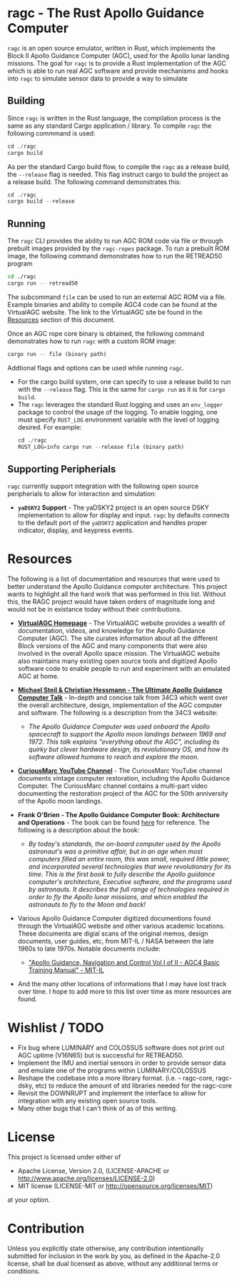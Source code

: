# ragc - The Rust Apollo Guidance Computer

`ragc` is an open source emulator, written in Rust, which implements the Block
II Apollo Guidance Computer (AGC), used for the Apollo lunar landing missions.
The goal for `ragc` is to provide a Rust implementation of the AGC which is able
to run real AGC software and provide mechanisms and hooks into `ragc` to simulate
sensor data to provide a way to simulate

## Building

Since `ragc` is written in the Rust language, the compilation process
is the same as any standard Cargo application / library. To compile `ragc` the
following commmand is used:

```rust
cd ./ragc
cargo build
```

As per the standard Cargo build flow, to compile the `ragc` as a release build,
the `--release` flag is needed. This flag instruct cargo to build the project as
a release build. The following command demonstrates this:

```rust
cd ./ragc
cargo build --release
```

## Running

The `ragc` CLI provides the ability to run AGC ROM code via file or through
prebuilt images provided by the `ragc-ropes` package. To run a prebuilt ROM
image, the following command demonstrates how to run the RETREAD50 program

```bash
cd ./ragc
cargo run -- retread50
```

The subcommand `file` can be used to run an external AGC ROM via a file. Example
binaries and ability to compile AGC4 code can be found at the VirtualAGC website.
The link to the VirtualAGC site be found in the [Resources](#Resources) section
of this document.

Once an AGC rope core binary is obtained, the following command demonstrates how
to run `ragc` with a custom ROM image:

```rust
cargo run -- file (binary path)
```

Addtional flags and options can be used while running `ragc`.
  - For the cargo build system, one can specify to use a release build to run
  with the `--release` flag. This is the same for `cargo run` as it is for
  `cargo build`.
  - The `ragc` leverages the standard Rust logging and uses an `env_logger`
  package to control the usage of the logging. To enable logging, one must
  specify `RUST_LOG` environment variable with the level of logging desired.
  For example:
    ```rust
    cd ./ragc
    RUST_LOG=info cargo run --release file (binary path)
    ```
## Supporting Peripherials

`ragc` currently support integration with the following open source
peripherials to allow for interaction and simulation:
  - **`yaDSKY2` Support** - The yaDSKY2 project is an open source DSKY
implementation to allow for display and input. `ragc` by defaults connects to
the default port of the `yaDSKY2` application and handles proper indicator,
display, and keypress events.

# Resources

The following is a list of documentation and resources that were used to better
understand the Apollo Guidance computer architecture. This project wants to
highlight all the hard work that was performed in this list. Without this, the
RAGC project would have taken orders of magnitude long and would not be in existance
today without their contributions.

 - **[VirtualAGC Homepage](https://www.ibiblio.org/apollo)** - The VirtualAGC website
provides a wealth of documentation, videos, and knowledge for the Apollo Guidance
Computer (AGC). The site curates information about all the different Block versions
of the AGC and many components that were also involved in the overall Apollo space
mission. The VirtualAGC website also maintains many existing open source tools and
digitized Apollo software code to enable people to run and experiment with
an emulated AGC at home.

 - **[Michael Steil & Christian Hessmann - The Ultimate Apollo Guidance Computer
Talk](https://media.ccc.de/v/34c3-9064-the_ultimate_apollo_guidance_computer_talk)** -
In-depth and concise talk from 34C3 which went over the overall architecture, design,
implementation of the AGC computer and software. The following is a description
from the 34C3 website:

   - *The Apollo Guidance Computer was used onboard the Apollo spacecraft
   to support the Apollo moon landings between 1969 and 1972. This talk explains
   "everything about the AGC", including its quirky but clever hardware design,
   its revolutionary OS, and how its software allowed humans to reach and explore
   the moon.*

 - **[CuriousMarc YouTube Channel](http://youtube.com/curiousmarc)** - The
CuriousMarc YouTube channel documents vintage computer restoration, including the
Apollo Guidance Computer. The CuriousMarc channel contains a multi-part video
documenting the restoration project of the AGC for the 50th anniversity of the
Apollo moon landings.

 - **Frank O'Brien - The Apollo Guidance Computer Book: Architecture and Operations** -
The book can be found [here](https://www.springer.com/gp/book/9781441908766) for
reference. The following is a description about the book:

    - *By today's standards, the on-board computer used by the Apollo astronaut's
was a primitive affair, but in an age when most computers filled an entire room,
this was small, required little power, and incorporated several technologies that
were revolutionary for its time. This is the first book to fully describe the Apollo
guidance computer's architecture, Executive software, and the programs used by
astronauts. It describes the full range of technologies required in order to fly
the Apollo lunar missions, and whicn enabled the astronauts to fly to the Moon
and back!*

 - Various Apollo Guidance Computer digitized documentions found through the
VirtualAGC website and other various academic locations. These documents are
digial scans of the original memos, design documents, user guides, etc, from
MIT-IL / NASA between the late 1960s to late 1970s. Notable documents include:
   - ["Apollo Guidance, Navigation and Control Vol I of II - AGC4 Basic
   Training Manual" - MIT-IL](
       https://authors.library.caltech.edu/5456/1/hrst.mit.edu/hrs/apollo/public/archive/1704.pdf
    )

 - And the many other locations of informations that I may have lost track over
time. I hope to add more to this list over time as more resources are found.


# Wishlist / TODO

 - Fix bug where LUMINARY and COLOSSUS software does not print out AGC uptime (V16N65)
but is successful for RETREAD50.
 - Implement the IMU and inertial sensors in order to provide sensor data and emulate
one of the programs within LUMINARY/COLOSSUS
 - Reshape the codebase into a more library format. (i.e. - ragc-core, ragc-dsky, etc)
to reduce the amount of std libraries needed for the ragc-core
 - Revisit the DOWNRUPT and implement the interface to allow for integration
with any existing open source tools.
 - Many other bugs that I can't think of as of this writing.

# License

This project is licensed under either of

- Apache License, Version 2.0, (LICENSE-APACHE or http://www.apache.org/licenses/LICENSE-2.0)
- MIT license (LICENSE-MIT or http://opensource.org/licenses/MIT)

at your option.

# Contribution

Unless you explicitly state otherwise, any contribution intentionally submitted for inclusion in the work by you, as defined in the Apache-2.0 license, shall be dual licensed as above, without any additional terms or conditions.